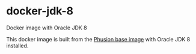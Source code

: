# docker-jdk-8
Docker image with Oracle JDK 8

This docker image is built from the [Phusion base image](https://registry.hub.docker.com/u/phusion/baseimage/) with Oracle JDK 8 installed.
